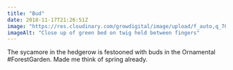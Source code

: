 ```yaml
---
title: "Bud"
date: 2018-11-17T21:26:51Z
image: "https://res.cloudinary.com/growdigital/image/upload/f_auto,q_70,w_736/v1542489150/sycamore.jpg"
imageAlt: "Close up of green bed on twig held between fingers"
---
```


The sycamore in the hedgerow is festooned with buds in the Ornamental #ForestGarden. Made me think of spring already.
